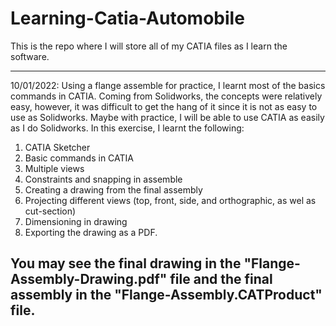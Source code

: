 # Learning-Catia-Automobile
This is the repo where I will store all of my CATIA files as I learn the software. 

-----------------------------------------------------------------------------------------------------------------------------------------------------------------------------------

10/01/2022:
Using a flange assemble for practice, I learnt most of the basics commands in CATIA. Coming from Solidworks, the concepts were relatively easy, however, it was difficult to get the hang of it since it is not as easy to use as Solidworks. Maybe with practice, I will be able to use CATIA as easily as I do Solidworks. In this exercise, I learnt the following:
1. CATIA Sketcher
2. Basic commands in CATIA
3. Multiple views
4. Constraints and snapping in assemble
5. Creating a drawing from the final assembly
6. Projecting different views (top, front, side, and orthographic, as wel as cut-section)
7. Dimensioning in drawing
8. Exporting the drawing as a PDF.

You may see the final drawing in the "Flange-Assembly-Drawing.pdf" file and the final assembly in the "Flange-Assembly.CATProduct" file.
-----------------------------------------------------------------------------------------------------------------------------------------------------------------------------------

